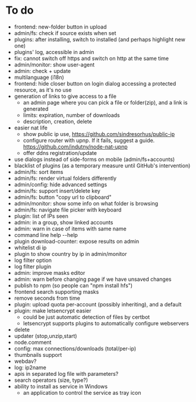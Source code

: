 # To do
- frontend: new-folder button in upload
- admin/fs: check if source exists when set
- plugins: after installing, switch to installed (and perhaps highlight new one)
- plugins' log, accessible in admin
- fix: cannot switch off https and switch on http at the same time 
- admin/monitor: show user-agent
- admin: check + update
- multilanguage (i18n)
- frontend: hide closer button on login dialog accessing a protected resource, as it's no use
- generation of links to give access to a file
  - an admin page where you can pick a file or folder(zip), and a link is generated
  - limits: expiration, number of downloads 
  - description, creation, delete
- easier nat life
  - show public ip use, https://github.com/sindresorhus/public-ip
  - configure router with upnp. If it fails, suggest a guide. https://github.com/indutny/node-nat-upnp
  - offer ddns registration/update
- use dialogs instead of side-forms on mobile (admin/fs+accounts)
- blacklist of plugins (as a temporary measure until GitHub's intervention)
- admin/fs: sort items
- admin/fs: render virtual folders differently
- admin/config: hide advanced settings
- admin/fs: support insert/delete key
- admin/fs: button "copy url to clipboard"
- admin/monitor: show some info on what folder is browsing
- admin/fs: navigate file picker with keyboard
- plugin: list of IPs seen
- admin: in a group, show linked accounts
- admin: warn in case of items with same name
- command line help --help
- plugin download-counter: expose results on admin
- whitelist di ip
- plugin to show country by ip in admin/monitor
- log filter option
- log filter plugin
- admin: improve masks editor
- admin: warn before changing page if we have unsaved changes
- publish to npm (so people can "npm install hfs")
- frontend search supporting masks
- remove seconds from time
- plugin: upload quota per-account (possibly inheriting), and a default
- plugin: make letsencrypt easier
  - could be just automatic detection of files by certbot
  - letsencrypt supports plugins to automatically configure webservers
- delete
- updater (stop,unzip,start)
- node.comment
- config: max connections/downloads (total/per-ip)
- thumbnails support
- webdav?
- log: ip2name
- apis in separated log file with parameters?
- search operators (size, type?)
- ability to install as service in Windows
    - an application to control the service as tray icon
